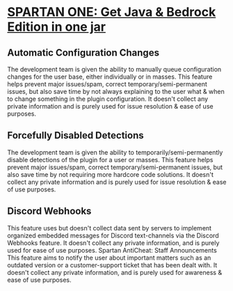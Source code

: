 # <a href="https://www.paypal.com/ncp/payment/EVXKXBD6M5XPC">SPARTAN ONE: Get Java & Bedrock Edition in one jar</a>

## Automatic Configuration Changes
The development team is given the ability to manually queue configuration changes for the user base, either individually or in masses. This feature helps prevent major issues/spam, correct temporary/semi-permanent issues, but also save time by not always explaining to the user what & when to change something in the plugin configuration. It doesn't collect any private information and is purely used for issue resolution & ease of use purposes.

## Forcefully Disabled Detections
The development team is given the ability to temporarily/semi-permanently disable detections of the plugin for a user or masses. This feature helps prevent major issues/spam, correct temporary/semi-permanent issues, but also save time by not requiring more hardcore code solutions. It doesn't collect any private information and is purely used for issue resolution & ease of use purposes.

## Discord Webhooks
This feature uses but doesn't collect data sent by servers to implement organized embedded messages for Discord text-channels via the Discord Webhooks feature. It doesn't collect any private information, and is purely used for ease of use purposes.
Spartan AntiCheat: Staff Announcements
This feature aims to notify the user about important matters such as an outdated version or a customer-support ticket that has been dealt with. It doesn't collect any private information, and is purely used for awareness & ease of use purposes.
